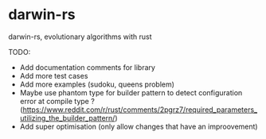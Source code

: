 # darwin-rs
darwin-rs, evolutionary algorithms with rust

TODO:
* Add documentation comments for library
* Add more test cases
* Add more examples (sudoku, queens problem)
* Maybe use phantom type for builder pattern to detect configuration error at compile type ? (https://www.reddit.com/r/rust/comments/2pgrz7/required_parameters_utilizing_the_builder_pattern/)
* Add super optimisation (only allow changes that have an improovement)

